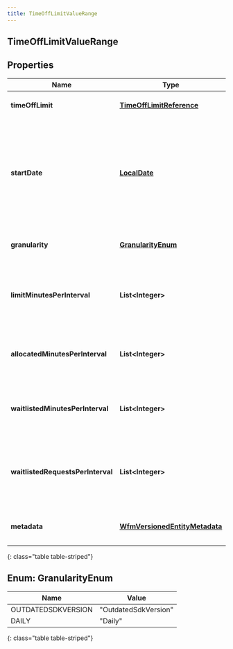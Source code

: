 ```yaml
---
title: TimeOffLimitValueRange
---
```


## TimeOffLimitValueRange

## Properties

| Name                              | Type                                                                                 | Description                                                                                                          | Notes      |
| --------------------------------- | ------------------------------------------------------------------------------------ | -------------------------------------------------------------------------------------------------------------------- | ---------- |
| **timeOffLimit**                  | <!----><!---->[**TimeOffLimitReference**](TimeOffLimitReference.md)<!---->           | The ID of the time off limit                                                                                         | [optional] |
| **startDate**                     | <!----><!---->[**LocalDate**](LocalDate.md)<!---->                                   | Start date of the requested date range, in ISO-8601 format. The end date is determined by the size of interval lists |            |
| **granularity**                   | [**GranularityEnum**](#GranularityEnum)<!---->                                       | Granularity choice for time off limit                                                                                |            |
| **limitMinutesPerInterval**       | <!----><!---->**List&lt;Integer&gt;**<!---->                                         | A list of time off limit values in minutes per granularity interval                                                  | [optional] |
| **allocatedMinutesPerInterval**   | <!----><!---->**List&lt;Integer&gt;**<!---->                                         | A list of allocated time off minutes per granularity interval                                                        | [optional] |
| **waitlistedMinutesPerInterval**  | <!----><!---->**List&lt;Integer&gt;**<!---->                                         | A list of waitlisted time off minutes per granularity interval                                                       | [optional] |
| **waitlistedRequestsPerInterval** | <!----><!---->**List&lt;Integer&gt;**<!---->                                         | The current number of waitlisted time off requests for every interval per granularity                                | [optional] |
| **metadata**                      | <!----><!---->[**WfmVersionedEntityMetadata**](WfmVersionedEntityMetadata.md)<!----> | Version metadata for the time off limit                                                                              | [optional] |

{: class="table table-striped"}

<a name="GranularityEnum"></a>

## Enum: GranularityEnum

| Name               | Value                          |
| ------------------ | ------------------------------ |
| OUTDATEDSDKVERSION | &quot;OutdatedSdkVersion&quot; |
| DAILY              | &quot;Daily&quot;              |

{: class="table table-striped"}
